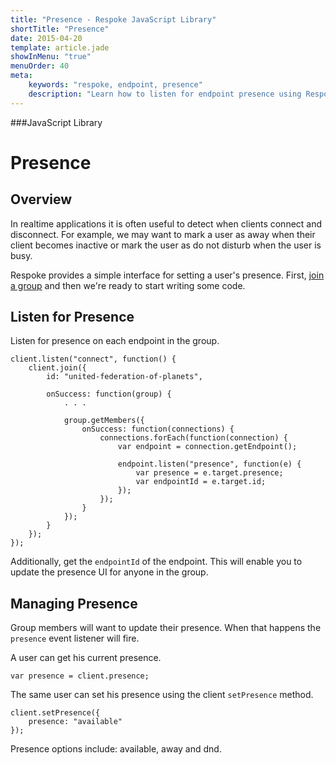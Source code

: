 ```yaml
---
title: "Presence - Respoke JavaScript Library"
shortTitle: "Presence"
date: 2015-04-20
template: article.jade
showInMenu: "true"
menuOrder: 40
meta:
    keywords: "respoke, endpoint, presence"
    description: "Learn how to listen for endpoint presence using Respoke"
---
```


###JavaScript Library
# Presence

## Overview

In realtime applications it is often useful to detect when clients connect and disconnect. For example, we may want to mark a user as away when their client becomes inactive or mark the user as do not disturb when the user is busy.

Respoke provides a simple interface for setting a user's presence. First, [join a group](/client/javascript/guide/group-discovery.html) and then we're ready to start writing some code.

## Listen for Presence

Listen for presence on each endpoint in the group.

    client.listen("connect", function() {
        client.join({
            id: "united-federation-of-planets",
            
            onSuccess: function(group) {
                . . .
                
                group.getMembers({
                    onSuccess: function(connections) {
                        connections.forEach(function(connection) {
                            var endpoint = connection.getEndpoint();
                            
                            endpoint.listen("presence", function(e) {
                                var presence = e.target.presence;
                                var endpointId = e.target.id;
                            });
                        });
                    }
                });
            }
        });
    });
    
Additionally, get the `endpointId` of the endpoint. This will enable you to update the presence UI for anyone in the group.

## Managing Presence

Group members will want to update their presence. When that happens the `presence` event listener will fire.

A user can get his current presence.

    var presence = client.presence;
    
The same user can set his presence using the client `setPresence` method.

    client.setPresence({
        presence: "available"
    });
    
Presence options include: available, away and dnd.

